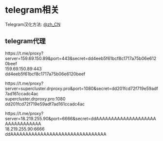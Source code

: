 <h1>telegram相关</h1>
<p>Telegram汉化方法: <a href="https://t.me/zh_CN" target="_blank">@zh_CN</a></p>

<h2>telegram代理</h2>

<P>
https://t.me/proxy?server=159.69.150.89&port=443&secret=dd4eeb5f61bcf8c1717a75b06e6120beef<br>
159.69.150.89:443<br>
dd4eeb5f61bcf8c1717a75b06e6120beef
</P>

<P>
https://t.me/proxy?server=supercluster.drproxy.pro&port=1080&secret=dd201fcd72f719e59adf7ad161ccadc4ac<br>
supercluster.drproxy.pro:1080<br>
dd201fcd72f719e59adf7ad161ccadc4ac
</P>

<P>
https://t.me/proxy?server=18.219.255.90&port=6666&secret=ddAAAAAAAAAAAAAAAAAAAAAAAAAAAAAAAA<br>
18.219.255.90:6666<br>
ddAAAAAAAAAAAAAAAAAAAAAAAAAAAAAAAA
</P>
